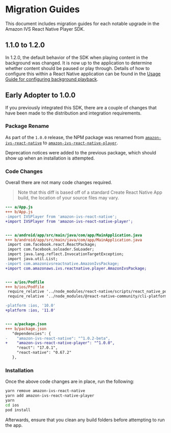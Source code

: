 # Migration Guides

This document includes migration guides for each notable upgrade in the Amazon IVS React Native Player SDK.

## 1.1.0 to 1.2.0

In 1.2.0, the default behavior of the SDK when playing content in the background was changed. It is now up to the application to determine whether content should be paused or play through. Details of how to configure this within a React Native application can be found in the [Usage Guide for configuring background playback](https://github.com/aws/amazon-ivs-react-native-player/blob/main/docs/usage-guide.md#3-playpause-video-in-a-background).

## Early Adopter to 1.0.0

If you previously integrated this SDK, there are a couple of changes that have been made to the distribution and integration requirements.

### Package Rename

As part of the `1.0.0` release, the NPM package was renamed from [`amazon-ivs-react-native`](https://www.npmjs.com/package/amazon-ivs-react-native) to [`amazon-ivs-react-native-player`](https://www.npmjs.com/package/amazon-ivs-react-native-player).

Deprecation notices were added to the previous package, which should show up when an installation is attempted.

### Code Changes

Overall there are not many code changes required.

> Note that this diff is based off of a standard Create React Native App build, the location of your source files may vary.

```diff
--- a/App.js
+++ b/App.js
-import IVSPlayer from 'amazon-ivs-react-native';
+import IVSPlayer from 'amazon-ivs-react-native-player';


--- a/android/app/src/main/java/com/app/MainApplication.java
+++ b/android/app/src/main/java/com/app/MainApplication.java
 import com.facebook.react.ReactPackage;
 import com.facebook.soloader.SoLoader;
 import java.lang.reflect.InvocationTargetException;
 import java.util.List;
-import com.amazonivsreactnative.AmazonIvsPackage;
+import com.amazonaws.ivs.reactnative.player.AmazonIvsPackage;


--- a/ios/Podfile
+++ b/ios/Podfile
 require_relative '../node_modules/react-native/scripts/react_native_pods'
 require_relative '../node_modules/@react-native-community/cli-platform-ios/native_modules'

-platform :ios, '10.0'
+platform :ios, '11.0'


--- a/package.json
+++ b/package.json
   "dependencies": {
-    "amazon-ivs-react-native": "^1.0.2-beta",
+    "amazon-ivs-react-native-player": "^1.0.0",
     "react": "17.0.1",
     "react-native": "0.67.2"
   },
```

### Installation

Once the above code changes are in place, run the following:

```sh
yarn remove amazon-ivs-react-native
yarn add amazon-ivs-react-native-player
yarn
cd ios
pod install
```

Afterwards, ensure that you clean any build folders before attempting to run the app.
